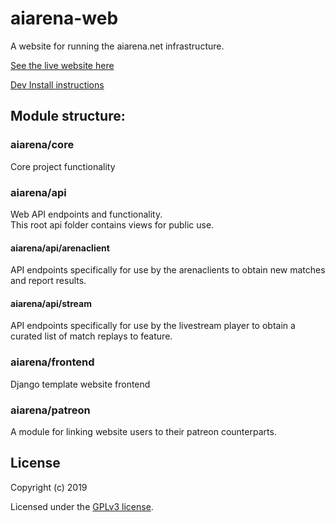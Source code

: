 # aiarena-web
A website for running the aiarena.net infrastructure.

[See the live website here](https://aiarena.net/)

[Dev Install instructions](./doc/INSTALL.md)

## Module structure:
### aiarena/core
Core project functionality

### aiarena/api
Web API endpoints and functionality.  
This root api folder contains views for public use.

#### aiarena/api/arenaclient
API endpoints specifically for use by the arenaclients to obtain new matches and report results.

#### aiarena/api/stream
API endpoints specifically for use by the livestream player to obtain a curated list of match replays to feature.

### aiarena/frontend
Django template website frontend

### aiarena/patreon
A module for linking website users to their patreon counterparts.

## License

Copyright (c) 2019

Licensed under the [GPLv3 license](LICENSE).